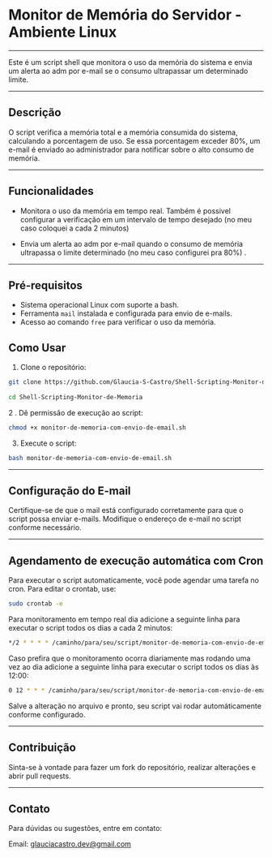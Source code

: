 # Monitor de Memória do Servidor - Ambiente Linux
------

Este é um script shell que monitora o uso da memória do sistema e envia um alerta ao adm por e-mail se o consumo ultrapassar um determinado limite.

------
## Descrição

O script verifica a memória total e a memória consumida do sistema, calculando a porcentagem de uso. Se essa porcentagem exceder 80%, um e-mail é enviado ao administrador para notificar sobre o alto consumo de memória.

------
## Funcionalidades

- Monitora o uso da memória em tempo real. Também é possivel configurar a verificação em um intervalo de tempo desejado (no meu caso coloquei a cada 2 minutos)

- Envia um alerta ao adm por e-mail quando o consumo de memória ultrapassa o limite determinado (no meu caso configurei pra 80%) .

------
## Pré-requisitos

- Sistema operacional Linux com suporte a bash.
- Ferramenta `mail` instalada e configurada para envio de e-mails.
- Acesso ao comando `free` para verificar o uso da memória.

## Como Usar

1. Clone o repositório:
```bash
git clone https://github.com/Glaucia-S-Castro/Shell-Scripting-Monitor-de-Memoria.git
   
cd Shell-Scripting-Monitor-de-Memoria
```
2 . Dê permissão de execução ao script:

```bash
chmod +x monitor-de-memoria-com-envio-de-email.sh
```
3. Execute o script:

```bash
bash monitor-de-memoria-com-envio-de-email.sh
```
-------

## Configuração do E-mail

Certifique-se de que o mail está configurado corretamente para que o script possa enviar e-mails. Modifique o endereço de e-mail no script conforme necessário.

--------
## Agendamento de execução automática com Cron

Para executar o script automaticamente, você pode agendar uma tarefa no cron. Para editar o crontab, use:

```bash
sudo crontab -e
```
Para monitoramento em tempo real dia adicione a seguinte linha para executar o script todos os dias a cada 2 minutos:

```bash
*/2 * * * * /caminho/para/seu/script/monitor-de-memoria-com-envio-de-email.sh
```
Caso prefira que o monitoramento ocorra diariamente mas rodando uma vez ao dia adicione a seguinte linha para executar o script todos os dias às 12:00:

```bash
0 12 * * * /caminho/para/seu/script/monitor-de-memoria-com-envio-de-email.sh
```
Salve a alteração no arquivo e pronto, seu script vai rodar automáticamente conforme configurado.

-------
## Contribuição
Sinta-se à vontade para fazer um fork do repositório, realizar alterações e abrir pull requests.

-------

## Contato
Para dúvidas ou sugestões, entre em contato:

Email: glauciacastro.dev@gmail.com

